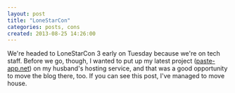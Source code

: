 ```yaml
---
layout: post
title: "LoneStarCon"
categories: posts, cons
created: 2013-08-25 14:26:00
---
```

We're headed to LoneStarCon 3 early on Tuesday because we're on tech staff.  Before we go, though, I wanted to put up my latest project ([paste-app.net](http://paste-app.net)) on my husband's hosting service, and that was a good opportunity to move the blog there, too.  If you can see this post, I've managed to move house.